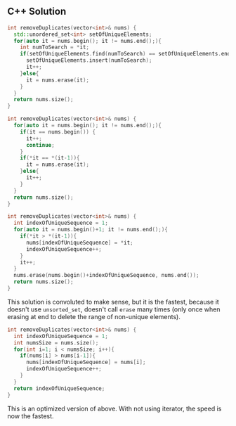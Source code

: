 ## C++ Solution

```C++
int removeDuplicates(vector<int>& nums) {
  std::unordered_set<int> setOfUniqueElements;
  for(auto it = nums.begin(); it != nums.end();){
    int numToSearch = *it;
    if(setOfUniqueElements.find(numToSearch) == setOfUniqueElements.end()){
      setOfUniqueElements.insert(numToSearch);
      it++;
    }else{
      it = nums.erase(it);
    }
  }
  return nums.size();
}
```

```c++
int removeDuplicates(vector<int>& nums) {
  for(auto it = nums.begin(); it != nums.end();){
    if(it == nums.begin()) {
      it++;
      continue;
    }
    if(*it == *(it-1)){
      it = nums.erase(it);
    }else{
      it++;
    }
  }
  return nums.size();
}
```

```c++
int removeDuplicates(vector<int>& nums) {
  int indexOfUniqueSequence = 1;
  for(auto it = nums.begin()+1; it != nums.end();){
    if(*it > *(it-1)){
      nums[indexOfUniqueSequence] = *it;
      indexOfUniqueSequence++;
    }
    it++;
  }
  nums.erase(nums.begin()+indexOfUniqueSequence, nums.end());
  return nums.size();
}
```

This solution is convoluted to make sense, but it is the fastest, because it doesn't use `unsorted_set`, doesn't call `erase` many times (only once when erasing at end to delete the range of non-unique elements).

```c++
int removeDuplicates(vector<int>& nums) {
  int indexOfUniqueSequence = 1;
  int numsSize = nums.size();
  for(int i=1; i < numsSize; i++){
    if(nums[i] > nums[i-1]){
      nums[indexOfUniqueSequence] = nums[i];
      indexOfUniqueSequence++;
    }
  }
  return indexOfUniqueSequence;
}
```

This is an optimized version of above. With not using iterator, the speed is now the fastest.